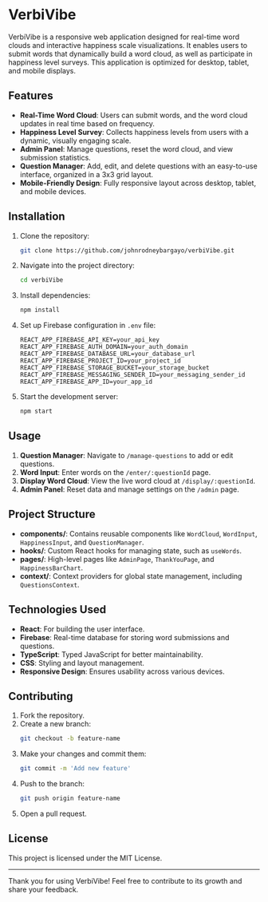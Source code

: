# VerbiVibe

VerbiVibe is a responsive web application designed for real-time word clouds and interactive happiness scale visualizations. It enables users to submit words that dynamically build a word cloud, as well as participate in happiness level surveys. This application is optimized for desktop, tablet, and mobile displays.

## Features

- **Real-Time Word Cloud**: Users can submit words, and the word cloud updates in real time based on frequency.
- **Happiness Level Survey**: Collects happiness levels from users with a dynamic, visually engaging scale.
- **Admin Panel**: Manage questions, reset the word cloud, and view submission statistics.
- **Question Manager**: Add, edit, and delete questions with an easy-to-use interface, organized in a 3x3 grid layout.
- **Mobile-Friendly Design**: Fully responsive layout across desktop, tablet, and mobile devices.

## Installation

1. Clone the repository:
    ```bash
    git clone https://github.com/johnrodneybargayo/verbiVibe.git
    ```
2. Navigate into the project directory:
    ```bash
    cd verbiVibe
    ```
3. Install dependencies:
    ```bash
    npm install
    ```
4. Set up Firebase configuration in `.env` file:
    ```plaintext
    REACT_APP_FIREBASE_API_KEY=your_api_key
    REACT_APP_FIREBASE_AUTH_DOMAIN=your_auth_domain
    REACT_APP_FIREBASE_DATABASE_URL=your_database_url
    REACT_APP_FIREBASE_PROJECT_ID=your_project_id
    REACT_APP_FIREBASE_STORAGE_BUCKET=your_storage_bucket
    REACT_APP_FIREBASE_MESSAGING_SENDER_ID=your_messaging_sender_id
    REACT_APP_FIREBASE_APP_ID=your_app_id
    ```
5. Start the development server:
    ```bash
    npm start
    ```

## Usage

1. **Question Manager**: Navigate to `/manage-questions` to add or edit questions.
2. **Word Input**: Enter words on the `/enter/:questionId` page.
3. **Display Word Cloud**: View the live word cloud at `/display/:questionId`.
4. **Admin Panel**: Reset data and manage settings on the `/admin` page.

## Project Structure

- **components/**: Contains reusable components like `WordCloud`, `WordInput`, `HappinessInput`, and `QuestionManager`.
- **hooks/**: Custom React hooks for managing state, such as `useWords`.
- **pages/**: High-level pages like `AdminPage`, `ThankYouPage`, and `HappinessBarChart`.
- **context/**: Context providers for global state management, including `QuestionsContext`.

## Technologies Used

- **React**: For building the user interface.
- **Firebase**: Real-time database for storing word submissions and questions.
- **TypeScript**: Typed JavaScript for better maintainability.
- **CSS**: Styling and layout management.
- **Responsive Design**: Ensures usability across various devices.

## Contributing

1. Fork the repository.
2. Create a new branch:
    ```bash
    git checkout -b feature-name
    ```
3. Make your changes and commit them:
    ```bash
    git commit -m 'Add new feature'
    ```
4. Push to the branch:
    ```bash
    git push origin feature-name
    ```
5. Open a pull request.

## License

This project is licensed under the MIT License.

---

Thank you for using VerbiVibe! Feel free to contribute to its growth and share your feedback.
